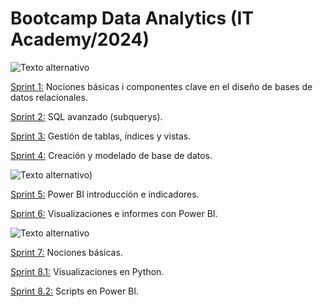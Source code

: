 # **Bootcamp Data Analytics  (IT Academy/2024)**
![Texto alternativo](https://github.com/JaviDoria/Mis-cosas/blob/2b569cdb6cc2127f3c1a301c74e8cd9f9230d4e5/Logo%20MySQL.png)

[Sprint 1:](https://github.com/JaviDoria/Data_Analytics/tree/afb16510fb1ecf7e0c81384f7b78c208e7924679/SPRINT1)
Nociones básicas i componentes clave en el diseño de bases de datos relacionales.  

[Sprint 2:](https://github.com/JaviDoria/Data_Analytics/tree/c4bec9bba5376de8832a862317da4362fcd08089/SPRINT2)
SQL avanzado (subquerys).  

[Sprint 3:](https://github.com/JaviDoria/Data_Analytics/tree/81512f39a4f9777146f5ec5a8328ba9968bf2259/SPRINT3)
Gestión de tablas, índices y vistas.  

[Sprint 4:](https://github.com/JaviDoria/Data_Analytics/tree/38a8b790ac7fec83a61d14c635a36641fecd44d6/SPRINT4)
Creación y modelado de base de datos.  

![Texto alternativo)](https://github.com/JaviDoria/Mis-cosas/blob/2b569cdb6cc2127f3c1a301c74e8cd9f9230d4e5/Logo%20Power%20BI.png)


[Sprint 5:](https://github.com/JaviDoria/Data_Analytics/tree/d5b537f67573c306ffdb8c57ed09b615a5c11432/SPRINT5)
Power BI introducción e indicadores.  

[Sprint 6:](https://github.com/JaviDoria/Data_Analytics/tree/d654bd10ea2d8061a5f9a5463b90ac8d3ff4d6bb/SPRINT6)
Visualizaciones e informes con Power BI.  

![Texto alternativo](https://github.com/JaviDoria/Mis-cosas/blob/d363845f50a61075021bfcd0883307b395eadc05/Logo%20Python.png)


[Sprint 7:](https://github.com/JaviDoria/Data_Analytics/tree/4b8879a0fcf797353ab3e1328a3abeb9affd412c/SPRINT7)
Nociones básicas.  

[Sprint 8.1:](https://github.com/JaviDoria/Data_Analytics/tree/ef76b9651d7b5256881e71a5cd8f7bbed2067add/SPRINT8.1)
Visualizaciones en Python.  

[Sprint 8.2:](https://github.com/JaviDoria/Data_Analytics/tree/e8c9208e386b6febed393e889349c247974a8381/SPRINT8.2)
Scripts en Power BI.  
